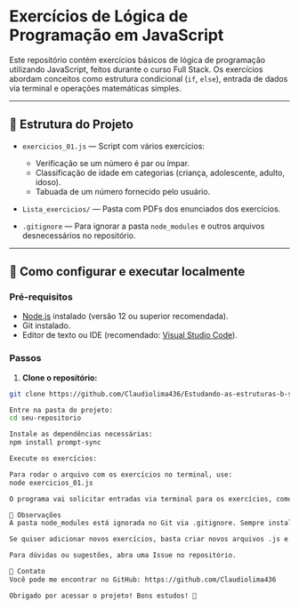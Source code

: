 # Exercícios de Lógica de Programação em JavaScript

Este repositório contém exercícios básicos de lógica de programação utilizando JavaScript, feitos durante o curso Full Stack. Os exercícios abordam conceitos como estrutura condicional (`if`, `else`), entrada de dados via terminal e operações matemáticas simples.

---

## 📂 Estrutura do Projeto

- `exercicios_01.js` — Script com vários exercícios:
  - Verificação se um número é par ou ímpar.
  - Classificação de idade em categorias (criança, adolescente, adulto, idoso).
  - Tabuada de um número fornecido pelo usuário.

- `Lista_exercicios/` — Pasta com PDFs dos enunciados dos exercícios.

- `.gitignore` — Para ignorar a pasta `node_modules` e outros arquivos desnecessários no repositório.

---

## 🚀 Como configurar e executar localmente

### Pré-requisitos

- [Node.js](https://nodejs.org/) instalado (versão 12 ou superior recomendada).
- Git instalado.
- Editor de texto ou IDE (recomendado: [Visual Studio Code](https://code.visualstudio.com/)).

### Passos

1. **Clone o repositório:**

```bash
git clone https://github.com/Claudiolima436/Estudando-as-estruturas-b-sicas.git

Entre na pasta do projeto:
cd seu-repositorio

Instale as dependências necessárias:
npm install prompt-sync

Execute os exercícios:

Para rodar o arquivo com os exercícios no terminal, use:
node exercicios_01.js

O programa vai solicitar entradas via terminal para os exercícios, como números e idades.

📌 Observações
A pasta node_modules está ignorada no Git via .gitignore. Sempre instale as dependências localmente com npm install.

Se quiser adicionar novos exercícios, basta criar novos arquivos .js e seguir a mesma estrutura.

Para dúvidas ou sugestões, abra uma Issue no repositório.

🤝 Contato
Você pode me encontrar no GitHub: https://github.com/Claudiolima436

Obrigado por acessar o projeto! Bons estudos! 🎯
